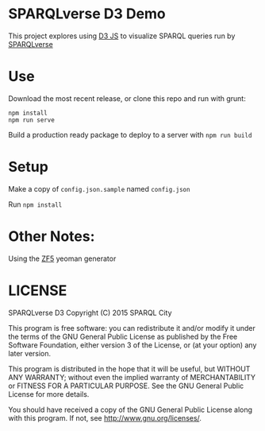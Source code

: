 # SPARQLverse D3 Demo

This project explores using [D3 JS](http://d3js.org) to visualize SPARQL queries run by [SPARQLverse](http://SPARQLCity.com)

# Use

Download the most recent release, or clone this repo and run with grunt:

```
npm install
npm run serve
```

Build a production ready package to deploy to a server with `npm run build`

# Setup

Make a copy of `config.json.sample` named `config.json`

Run `npm install`

# Other Notes:

Using the [ZF5](https://github.com/juliancwirko/generator-zf5) yeoman generator

# LICENSE

SPARQLverse D3
Copyright (C) 2015 SPARQL City

This program is free software: you can redistribute it and/or modify
it under the terms of the GNU General Public License as published by
the Free Software Foundation, either version 3 of the License, or
(at your option) any later version.

This program is distributed in the hope that it will be useful,
but WITHOUT ANY WARRANTY; without even the implied warranty of
MERCHANTABILITY or FITNESS FOR A PARTICULAR PURPOSE.  See the
GNU General Public License for more details.

You should have received a copy of the GNU General Public License
along with this program.  If not, see <http://www.gnu.org/licenses/>.
